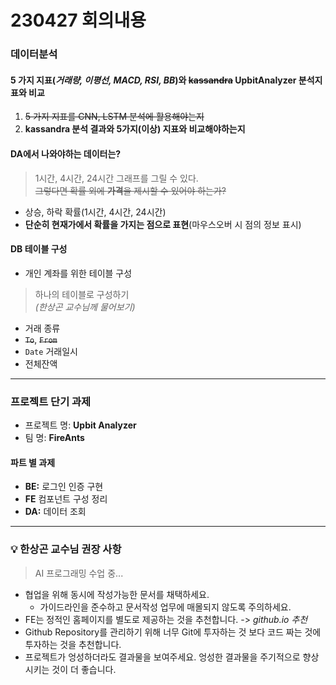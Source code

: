 # 230427 회의내용
### 데이터분석
#### 5 가지 지표(*거래량, 이평선, MACD, RSI, BB*)와 ~~kassandra~~ UpbitAnalyzer 분석지표와 비교
1. ~~5 가지 지표를 CNN, LSTM 분석에 활용해야는지~~
2. **kassandra 분석 결과와 5가지(이상) 지표와 비교해야하는지**

#### DA에서 나와야하는 데이터는?
> 1시간, 4시간, 24시간 그래프를 그릴 수 있다.<br/>
> ~~그렇다면 확률 외에 **가격**을 제시할 수 있어야 하는가?~~

- 상승, 하락 확률(1시간, 4시간, 24시간)
- **단순히 현재가에서 확률을 가지는 점으로 표현**(마우스오버 시 점의 정보 표시)

#### DB 테이블 구성
- 개인 계좌를 위한 테이블 구성
> 하나의 테이블로 구성하기<br />
> *(한상곤 교수님께 물어보기)*
- 거래 종류
- ~~`To`~~, ~~`From`~~
- `Date` 거래일시
- 전체잔액
    
---
### 프로젝트 단기 과제
- 프로젝트 명: **Upbit Analyzer**
- 팀 명: **FireAnts**

#### 파트 별 과제
- **BE:** 로그인 인증 구현
- **FE** 컴포넌트 구성 정리
- **DA:** 데이터 조회

---
### 💡 한상곤 교수님 권장 사항
> AI 프로그래밍 수업 중...
- 협업을 위해 동시에 작성가능한 문서를 채택하세요.
    - 가이드라인을 준수하고 문서작성 업무에 매몰되지 않도록 주의하세요.
- FE는 정적인 홈페이지를 별도로 제공하는 것을 추천합니다. -> *github.io 추천*
- Github Repository를 관리하기 위해 너무 Git에 투자하는 것 보다 코드 짜는 것에 투자하는 것을 추천합니다.
- 프로젝트가 엉성하더라도 결과물을 보여주세요. 엉성한 결과물을 주기적으로 향상시키는 것이 더 좋습니다.
